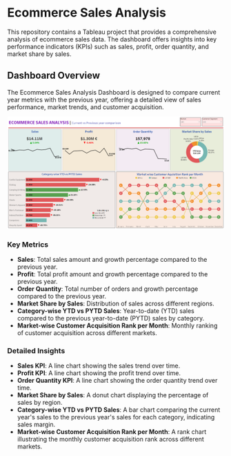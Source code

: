 # Ecommerce Sales Analysis

This repository contains a Tableau project that provides a comprehensive analysis of ecommerce sales data. The dashboard offers insights into key performance indicators (KPIs) such as sales, profit, order quantity, and market share by sales.

## Dashboard Overview

The Ecommerce Sales Analysis Dashboard is designed to compare current year metrics with the previous year, offering a detailed view of sales performance, market trends, and customer acquisition.

![Ecommerce Sales Analysis Dashboard](./Ecommerce-Sales.png)

### Key Metrics

- **Sales**: Total sales amount and growth percentage compared to the previous year.
- **Profit**: Total profit amount and growth percentage compared to the previous year.
- **Order Quantity**: Total number of orders and growth percentage compared to the previous year.
- **Market Share by Sales**: Distribution of sales across different regions.
- **Category-wise YTD vs PYTD Sales**: Year-to-date (YTD) sales compared to the previous year-to-date (PYTD) sales by category.
- **Market-wise Customer Acquisition Rank per Month**: Monthly ranking of customer acquisition across different markets.

### Detailed Insights

- **Sales KPI**: A line chart showing the sales trend over time.
- **Profit KPI**: A line chart showing the profit trend over time.
- **Order Quantity KPI**: A line chart showing the order quantity trend over time.
- **Market Share by Sales**: A donut chart displaying the percentage of sales by region.
- **Category-wise YTD vs PYTD Sales**: A bar chart comparing the current year's sales to the previous year's sales for each category, indicating sales margin.
- **Market-wise Customer Acquisition Rank per Month**: A rank chart illustrating the monthly customer acquisition rank across different markets.